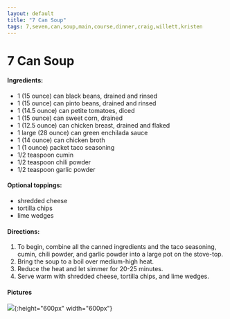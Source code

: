```yaml
---
layout: default
title: "7 Can Soup"
tags: 7,seven,can,soup,main,course,dinner,craig,willett,kristen
---
```

# 7 Can Soup

#### Ingredients:
- 1 (15 ounce) can black beans, drained and rinsed
- 1 (15 ounce) can pinto beans, drained and rinsed
- 1 (14.5 ounce) can petite tomatoes, diced
- 1 (15 ounce) can sweet corn, drained
- 1 (12.5 ounce) can chicken breast, drained and flaked
- 1 large (28 ounce) can green enchilada sauce
- 1 (14 ounce) can chicken broth
- 1 (1 ounce) packet taco seasoning
- 1/2 teaspoon cumin
- 1/2 teaspoon chili powder
- 1/2 teaspoon garlic powder

#### Optional toppings:
- shredded cheese
- tortilla chips
- lime wedges

#### Directions:
1. To begin, combine all the canned ingredients and the taco seasoning, cumin, chili powder, and garlic powder into a large pot on the stove-top.
2. Bring the soup to a boil over medium-high heat.
3. Reduce the heat and let simmer for 20-25 minutes.
4. Serve warm with shredded cheese, tortilla chips, and lime wedges.

#### Pictures
![]({{site.github.url}}/MainDishes/Images/SevenCanSoup.webp){:height="600px" width="600px"}
